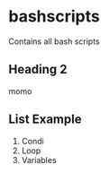 # bashscripts
Contains all bash scripts

## Heading 2
momo

## List Example
1.  Condi
2.  Loop
3.  Variables
